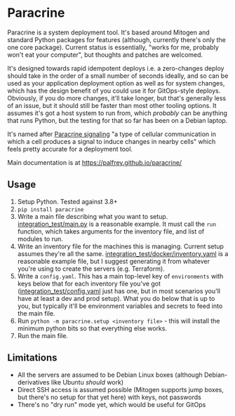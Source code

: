 Paracrine
=========
Paracrine is a system deployment tool. It's based around Mitogen and standard Python packages for
features (although, currently there's only the one core package). Current status is essentially,
"works for me, probably won't eat your computer", but thoughts and patches are welcomed.

It's designed towards rapid idempotent deploys i.e. a zero-changes deploy should take in the order of a small number of seconds ideally, and so can be used as your application deployment option as well as for system changes, which has the design benefit of you could use it for GitOps-style deploys. Obviously, if you do more changes, it'll take longer, but that's generally less of an issue, but it should still be faster than most other tooling options. It assumes it's got a host system to run from, which _probably_ can be anything that runs Python, but the testing for that so far has been on a Debian laptop.

It's named after [Paracrine signaling](https://en.wikipedia.org/wiki/Paracrine_signaling) "a type of cellular communication in which a cell produces a signal to induce changes in nearby cells" which feels pretty accurate for a deployment tool.

Main documentation is at https://palfrey.github.io/paracrine/

Usage
-----

1. Setup Python. Tested against 3.8+
2. `pip install paracrine`
3. Write a main file describing what you want to setup. [integration_test/main.py](integration_test/main.py) is a reasonable example. It must call the `run` function, which takes arguments for the inventory file, and list of modules to run.
4. Write an inventory file for the machines this is managing. Current setup assumes they're all the same. [integration_test/docker/inventory.yaml](integration_test/docker/inventory.yaml) is a reasonable example file, but I suggest generating it from whatever you're using to create the servers (e.g. Terraform).
5. Write a `config.yaml`. This has a main top-level key of `environments` with keys below that for each inventory file you've got ([integration_test/config.yaml](integration_test/config.yaml) just has one, but in most scenarios you'll have at least a dev and prod setup). What you do below that is up to you, but typically it'll be environment variables and secrets to feed into the main file.
6. Run `python -m paracrine.setup <inventory file>` - this will install the minimum python bits so that everything else works.
7. Run the main file.

Limitations
-----------
* All the servers are assumed to be Debian Linux boxes (although Debian-derivatives like Ubuntu _should_ work)
* Direct SSH access is assumed possible (Mitogen supports jump boxes, but there's no setup for that yet here) with keys, not passwords
* There's no "dry run" mode yet, which would be useful for GitOps
